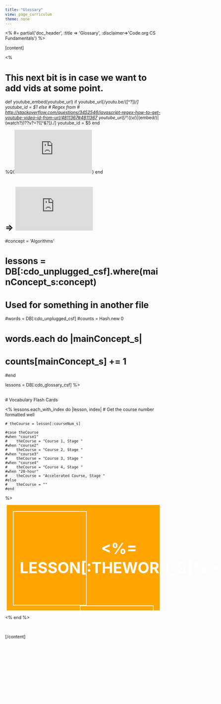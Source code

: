 ```yaml
---
title: "Glossary"
view: page_curriculum
theme: none
---
```


<% #= partial('doc_header', :title => 'Glossary', :disclaimer=>'Code.org CS Fundamentals') %>

[content]

<%

# This next bit is in case we want to add vids at some point.
def youtube_embed(youtube_url)
  if youtube_url[/youtu\.be\/([^\?]*)/]
    youtube_id = $1
  else
    # Regex from # http://stackoverflow.com/questions/3452546/javascript-regex-how-to-get-youtube-video-id-from-url/4811367#4811367
    youtube_url[/^.*((v\/)|(embed\/)|(watch\?))\??v?=?([^\&\?]*).*/]
    youtube_id = $5
  end

  %Q{<iframe title="YouTube video player" width="250" height="141" src="https://www.youtube.com/embed/#{ youtube_id }" frameborder="0" allowfullscreen></iframe>}
end

# => <iframe title="YouTube video player" width="250" height="141" src="https://www.youtube.com/embed/jJrzIdDUfT4" frameborder="0" allowfullscreen></iframe>

#concept = 'Algorithms'
# lessons = DB[:cdo_unplugged_csf].where(mainConcept_s:concept)

# Used for something in another file
#words = DB[:cdo_unplugged_csf]
#counts = Hash.new 0
#	words.each do |mainConcept_s|
#  	counts[mainConcept_s] += 1
#end


lessons = DB[:cdo_glossary_csf]
%>

<br/>
# Vocabulary Flash Cards




   <% lessons.each_with_index do |lesson, index|
    	# Get the course number formatted well
     
    # theCourse = lesson[:courseNum_s]
 
	#case theCourse
	#when "course1"
	#    theCourse = "Course 1, Stage "
	#when "course2"
	#    theCourse = "Course 2, Stage "
	#when "course3"
	#    theCourse = "Course 3, Stage "
	#when "course4"
	#    theCourse = "Course 4, Stage "
	#when "20-hour"
	#    theCourse = "Accelerated Course, Stage "
	#else
	#    theCourse = ""
	#end
  %>
<div style="width:90%; padding:20px; background-color:orange; display:block; min-height: 300px; margin: 0 auto 0 auto;" >
         <div style="border: 2px solid white; width:45%; padding:20px 10px 20px 20px; float:left;  min-height: 260px; display: flex; align-items: center;">
         	<div style="text-align:center; margin: 0 auto 0 auto;">
				<span style="color:white; text-transform: uppercase; font-size: 3.5em; line-height: 1.25em; font-weight:bold; display: table-cell; vertical-align: middle;"><%= lesson[:theWord_s]%></span>
			</div>

 </div>
          <div style="border: 2px solid white; width:45%; padding:20px 20px 20px 10px; float:right;  min-height: 260px; display: flex;
  align-items: center; color:white;">
  			<div style="float: left; width:90%; margin: 0 auto 0 auto;">
				<%= lesson[:defined_t]%>
				<!-- 
				<span style="line-height: 90%;"><i>(<%= lesson[:locations2_t] %>)</i></span><br/>
				-->
				<br/><br/>
         	</div>
         </div>
</div>

<% end %>


<br/>

[/content]

<link rel="stylesheet" type="text/css" href="morestyle.css"/>
